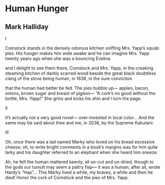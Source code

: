 # Human Hunger
## Mark Halliday
I

Comstock stands in the densely odorous kitchen
sniffing Mrs. Yapp’s squab pies. His hunger
makes him wide awake and he can imagine Mrs. Yapp
twenty years ago when she was a bouncing Evelina

and I delight to see them there, Comstock and Mrs. Yapp,
in the creaking steaming kitchen of darkly scarred wood
beside the great black doubtless clang of the stove
being human, in 1836, in the sure conviction

that the human had better be fed. The pies bubble up—
apples, bacon, onions, brown sugar and breast of pigeon—
“A cork’s no good without the bottle, Mrs. Yapp!”
She grins and kicks his shin and I turn the page.

II

It’s actually not a very good novel—
over-invested in local color...
And the same may be said about thee and me,
in 2036, by the Supreme Kakutani.

III

Oh, once there was a lad named Marky
who loved on his bread excessive cheese;
oh, to write bright comments in a book’s margins was for him quite larky
and his daughter referred to an elephant when she heard him sneeze.

Ah, he felt the human mattered keenly, all un-cut and un-dried,
though to the gods our tumult may seem a paltry flap—
it was a human, after all, wrote Hardy’s “Hap”...
This Marky lived a while, my braves, a while and then he died!
Honor the cork of Comstock and the pies of Mrs. Yapp.